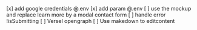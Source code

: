 [x] add google credentials @.env
[x] add param @.env
[ ] use the mockup and replace learn more by a modal contact form
[ ] handle error !isSubmitting 
[ ] Versel opengraph
[ ] Use makedown to editcontent
